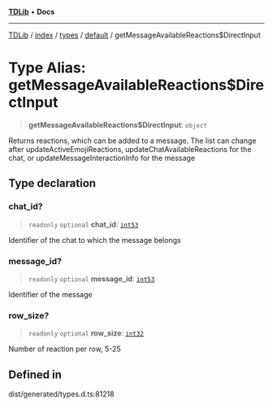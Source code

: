 [**TDLib**](../../../../../../README.md) • **Docs**

***

[TDLib](../../../../../../modules.md) / [index](../../../../../README.md) / [types](../../../README.md) / [default](../README.md) / getMessageAvailableReactions$DirectInput

# Type Alias: getMessageAvailableReactions$DirectInput

> **getMessageAvailableReactions$DirectInput**: `object`

Returns reactions, which can be added to a message. The list can change after updateActiveEmojiReactions, updateChatAvailableReactions for the chat, or updateMessageInteractionInfo for the message

## Type declaration

### chat\_id?

> `readonly` `optional` **chat\_id**: [`int53`](int53-1.md)

Identifier of the chat to which the message belongs

### message\_id?

> `readonly` `optional` **message\_id**: [`int53`](int53-1.md)

Identifier of the message

### row\_size?

> `readonly` `optional` **row\_size**: [`int32`](int32-1.md)

Number of reaction per row, 5-25

## Defined in

dist/generated/types.d.ts:81218
